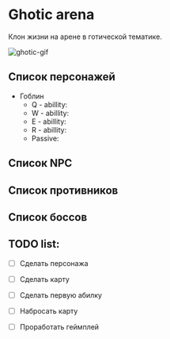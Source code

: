 # Ghotic arena

Клон жизни на арене в готической тематике. 

![ghotic-gif](https://cdna.artstation.com/p/assets/images/images/006/529/200/original/dennis-varvaro-cinematicshot4.gif?1499284161)




## Список персонажей
 
 * Гоблин
    *  Q - abillity:
    *  W - abillity:
    *  E - abillity:
    *  R - abillity:
    *  Passive:

## Список NPC


## Список противников


## Список боссов


## TODO list:
- [ ]  Сделать персонажа
- [ ]  Сделать карту
- [ ]  Сделать первую абилку
- [ ]  Набросать карту
- [ ]  Проработать геймплей



